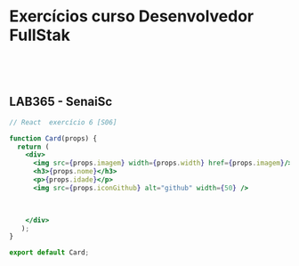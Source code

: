 # Exercícios curso Desenvolvedor FullStak


```js





```
## LAB365 - SenaiSc

```jsx
// React  exercício 6 [S06]

function Card(props) {
  return ( 
    <div>
      <img src={props.imagem} width={props.width} href={props.imagem}/>
      <h3>{props.nome}</h3>
      <p>{props.idade}</p>
      <img src={props.iconGithub} alt="github" width={50} />
      


    </div>
   );
}

export default Card;

```
